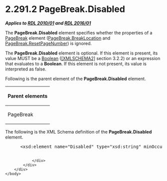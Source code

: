 <html dir="LTR" xmlns:mshelp="http://msdn.microsoft.com/mshelp" xmlns:ddue="http://ddue.schemas.microsoft.com/authoring/2003/5" xmlns:xlink="http://www.w3.org/1999/xlink" xmlns:tool="http://www.microsoft.com/tooltip">
    <head>
        <meta http-equiv="Content-Type" content="text/html; CHARSET=utf-8"></meta>
        <meta name="save" content="history"></meta>
        <title>2.291.2 PageBreak.Disabled</title>
        <xml>
            <mshelp:toctitle title="2.291.2 PageBreak.Disabled"></mshelp:toctitle>
            <mshelp:rltitle title="[MS-RDL]: PageBreak.Disabled"></mshelp:rltitle>
            <mshelp:keyword index="A" term="60aa8663-82c3-42d9-897c-2b06aac2183c"></mshelp:keyword>
            <mshelp:attr name="DCSext.ContentType" value="open specification"></mshelp:attr>
            <mshelp:attr name="AssetID" value="60aa8663-82c3-42d9-897c-2b06aac2183c"></mshelp:attr>
            <mshelp:attr name="TopicType" value="kbRef"></mshelp:attr>
            <mshelp:attr name="DCSext.Title" value="[MS-RDL]: PageBreak.Disabled" />
        </xml>
    </head>
    <body>
        <div id="header">
            <h1 class="heading">2.291.2 PageBreak.Disabled</h1>
        </div>
        <div id="mainSection">
            <div id="mainBody">
                <div id="allHistory" class="saveHistory"></div>
                <div id="sectionSection0" class="section" name="collapseableSection">
                    

<p><b><i>Applies to </i></b><a href="3428e690-a348-4ec7-8a6a-8efb42d2cdee.html"><b><i>RDL 2010/01</i></b></a><b><i>
and </i></b><a href="52ce3983-2bfc-4e72-9359-42aaf5fe4509.html"><b><i>RDL 2016/01</i></b></a></p>

<p>The <b>PageBreak.Disabled</b> element specifies whether the
properties of a <a href="1d92eb7b-d946-4802-bb7b-30ea559bb8a2.html">PageBreak</a>
element (<a href="21d1866e-d707-4bd0-951d-8e756704c837.html">PageBreak.BreakLocation</a>
and <a href="b9314adb-1b89-4135-b544-c29deeb5933a.html">PageBreak.ResetPageNumber</a>)
is ignored. </p>

<p>The <b>PageBreak.Disabled</b> element is optional. If this
element is present, its value MUST be a <a href="4802fa14-3619-43fa-9898-3acab160a24c.html">Boolean</a> (<a href="https://go.microsoft.com/fwlink/?LinkId=90610">[XMLSCHEMA2]</a> section
3.2.2) or an expression that evaluates to a <b>Boolean</b>. If this element is
not present, its value is interpreted as false.</p>

<p>Following is the parent element of the <b>PageBreak.Disabled</b>
element.</p>

<table>
 <thead>
  <tr>
   <th>
   <p>Parent elements</p>
   </th>
  </tr>
 </thead>
 <tr>
  <td>
  <p>PageBreak</p>
  </td>
 </tr>
</table>

<p>The following is the XML Schema definition of the <b>PageBreak.Disabled</b>
element.</p>

<dl>
<dd>
<div><pre> &lt;xsd:element name=&quot;Disabled&quot; type=&quot;xsd:string&quot; minOccurs=&quot;0&quot; /&gt;
  
</pre></div>
</dd></dl>


                </div>
            </div>
        </div>
    </body>
</html>